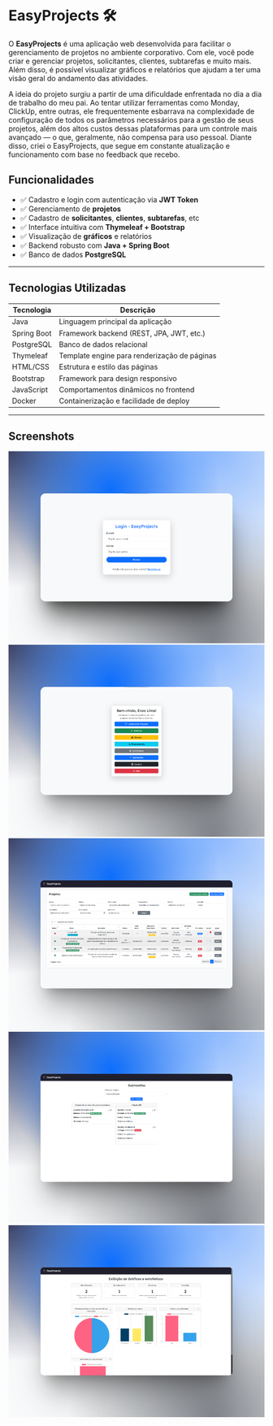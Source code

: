 # EasyProjects 🛠️

O **EasyProjects** é uma aplicação web desenvolvida para facilitar o gerenciamento de projetos no ambiente corporativo. Com ele, você pode criar e gerenciar projetos, solicitantes, clientes, subtarefas e muito mais. Além disso, é possível visualizar gráficos e relatórios que ajudam a ter uma visão geral do andamento das atividades.
<br>
<p>A ideia do projeto surgiu a partir de uma dificuldade enfrentada no dia a dia de trabalho do meu pai. Ao tentar utilizar ferramentas como Monday, ClickUp, entre outras, ele frequentemente esbarrava na complexidade de configuração de todos os parâmetros necessários para a gestão de seus projetos, além dos altos custos dessas plataformas para um controle mais avançado — o que, geralmente, não compensa para uso pessoal. Diante disso, criei o EasyProjects, que segue em constante atualização e funcionamento com base no feedback que recebo.</p>


## Funcionalidades

- ✅ Cadastro e login com autenticação via **JWT Token**
- ✅ Gerenciamento de **projetos**
- ✅ Cadastro de **solicitantes**, **clientes**, **subtarefas**, etc
- ✅ Interface intuitiva com **Thymeleaf + Bootstrap**
- ✅ Visualização de **gráficos** e relatórios
- ✅ Backend robusto com **Java + Spring Boot**
- ✅ Banco de dados **PostgreSQL**

---

## Tecnologias Utilizadas

| Tecnologia       | Descrição                                      |
|------------------|------------------------------------------------|
| Java             | Linguagem principal da aplicação               |
| Spring Boot      | Framework backend (REST, JPA, JWT, etc.)       |
| PostgreSQL       | Banco de dados relacional                      |
| Thymeleaf        | Template engine para renderização de páginas  |
| HTML/CSS         | Estrutura e estilo das páginas                 |
| Bootstrap        | Framework para design responsivo               |
| JavaScript       | Comportamentos dinâmicos no frontend           |
| Docker           | Containerização e facilidade de deploy         |

---

## Screenshots
![Tela de login](screenshots/login.jpeg)
![Dashboard](screenshots/home.jpeg)
![Projetos](screenshots/projetos.jpeg)
![Subtarefas](screenshots/subtarefas.jpeg)
![Gráficos](screenshots/graficos.jpeg)


